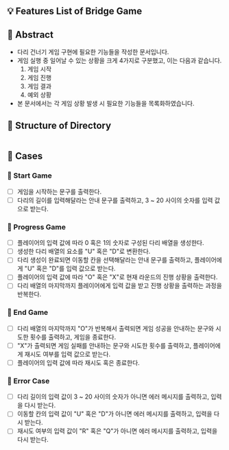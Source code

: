 ## 💡 Features List of Bridge Game

## 📌 Abstract

- 다리 건너기 게임 구현에 필요한 기능들을 작성한 문서입니다.
- 게임 실행 중 일어날 수 있는 상황을 크게 4가지로 구분했고, 이는 다음과 같습니다.
  1. 게임 시작
  2. 게임 진행
  3. 게임 결과
  4. 예외 상황
- 본 문서에서는 각 게임 상황 발생 시 필요한 기능들을 목록화하였습니다.

## 📌 Structure of Directory

```

```

## 📌 Cases

### 🔸 Start Game

- [ ] 게임을 시작하는 문구를 출력한다.
- [ ] 다리의 길이를 입력해달라는 안내 문구를 출력하고, 3 ~ 20 사이의 숫자를 입력 값으로 받는다.

### 🔸 Progress Game

- [ ] 플레이어의 입력 값에 따라 0 혹은 1의 숫자로 구성된 다리 배열을 생성한다.
- [ ] 생성한 다리 배열의 요소를 "U" 혹은 "D"로 변환한다.
- [ ] 다리 생성이 완료되면 이동할 칸을 선택해달라는 안내 문구를 출력하고, 플레이어에게 "U" 혹은 "D"를 입력 값으로 받는다.
- [ ] 플레이어의 입력 값에 따라 "O" 혹은 "X"로 현재 라운드의 진행 상황을 출력한다.
- [ ] 다리 배열의 마지막까지 플레이어에게 입력 값을 받고 진행 상황을 출력하는 과정을 반복한다.

### 🔸 End Game

- [ ] 다리 배열의 마지막까지 "O"가 반복해서 출력되면 게임 성공을 안내하는 문구와 시도한 횟수를 출력하고, 게임을 종료한다.
- [ ] "X"가 출력되면 게임 실패를 안내하는 문구와 시도한 횟수를 출력하고, 플레이어에게 재시도 여부를 입력 값으로 받는다.
- [ ] 플레이어의 입력 값에 따라 재시도 혹은 종료한다.

### 🔸 Error Case

- [ ] 다리 길이의 입력 값이 3 ~ 20 사이의 숫자가 아니면 에러 메시지를 출력하고, 입력을 다시 받는다.
- [ ] 이동할 칸의 입력 값이 "U" 혹은 "D"가 아니면 에러 메시지를 출력하고, 입력을 다시 받는다.
- [ ] 재시도 여부의 입력 값이 "R" 혹은 "Q"가 아니면 에러 메시지를 출력하고, 입력을 다시 받는다.
